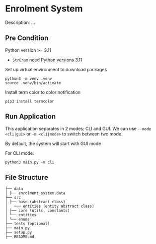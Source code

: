 # Enrolment System

Description: ...

## Pre Condition

Python version >= 3.11

- `StrEnum` need Python versions 3.11

Set up virtual environment to download packages

```
python3 -m venv .venv
source .venv/bin/activate
```

Install term color to color notification

```
pip3 install termcolor
```

## Run Application

This application separates in 2 modes: CLI and GUI. We can use `--mode <cli|gui>` or `-m <cli|mode>` to switch between two mode.

By default, the system will start with GUI mode

For CLI mode:

```
python3 main.py -m cli
```

## File Structure

```
├── data
│ ├── enrolment_system.data
├── src
│ ├── base (abstract class)
│ 	─── entities (entity abstract class)
│ ├── core (utils, constants)
│ └── entities
│ └── enums
├── tests (optional)
├── main.py
├── setup.py
├── README.md
```
